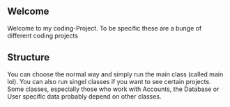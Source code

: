 ## Welcome

Welcome to my coding-Project. To be specific these are a bunge of different coding projects 

##  Structure

You can choose the normal way and simply run the main class (called main lol). You can also run singel classes if you want to see certain projects. Some classes, especially those who work with Accounts, the Database or User specific data probably depend on other classes.
